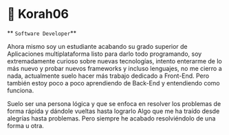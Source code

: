# 🏀 Korah06

** `Software Developer`**

Ahora mismo soy un estudiante acabando su grado superior de Aplicaciones multiplataforma listo para darlo todo
programando, soy extremadamente curioso sobre nuevas tecnologías, intento enterarme de lo más nuevo
y probar nuevos frameworks y incluso lenguajes, no me cierro a nada, actualmente suelo hacer más trabajo dedicado a Front-End.
Pero también estoy poco a poco aprendiendo de Back-End y entendiendo como funciona.

Suelo ser una persona lógica y que se enfoca en resolver los problemas de forma rápida y dándole vueltas hasta lograrlo
Algo que me ha traído desde alegrías hasta problemas. Pero siempre he acabado resolviéndolo de una forma u otra.

